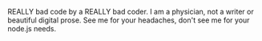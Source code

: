 REALLY bad code by a REALLY bad coder.
I am a physician, not a writer or beautiful digital prose. See me for your headaches, don't see me for your node.js needs.
